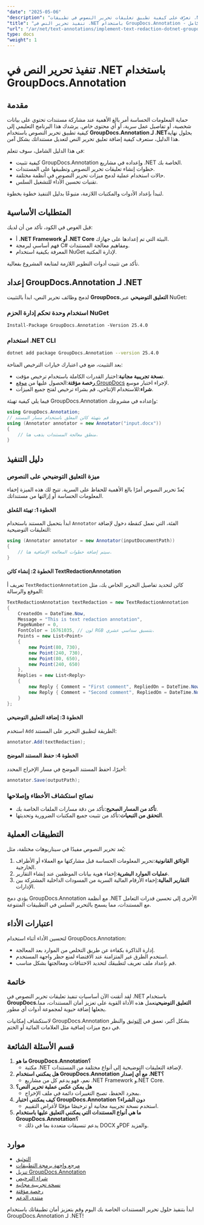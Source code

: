 ```yaml
---
"date": "2025-05-06"
"description": "تعرّف على كيفية تطبيق تعليقات تحرير النصوص في تطبيقات .NET باستخدام GroupDocs.Annotation. وفّر الحماية للمعلومات الحساسة بسهولة."
"title": "تنفيذ تحرير النص في .NET باستخدام GroupDocs.Annotation - دليل كامل"
"url": "/ar/net/text-annotations/implement-text-redaction-dotnet-groupdocs-annotation/"
type: docs
"weight": 1
---
```


# تنفيذ تحرير النص في .NET باستخدام GroupDocs.Annotation

## مقدمة

حماية المعلومات الحساسة أمر بالغ الأهمية عند مشاركة مستندات تحتوي على بيانات شخصية، أو تفاصيل عمل سرية، أو أي محتوى خاص. يرشدك هذا البرنامج التعليمي إلى كيفية تطبيق تحرير النصوص باستخدام **GroupDocs.Annotation لـ .NET**بحلول نهاية هذا الدليل، ستعرف كيفية إضافة تعليق تحرير النص لتعديل مستنداتك بشكل آمن.

في هذا الدليل الشامل، سوف تتعلم:
- كيفية تثبيت GroupDocs.Annotation وإعداده في مشاريع .NET الخاصة بك.
- خطوات إنشاء تعليقات تحرير النصوص وتطبيقها على المستندات.
- حالات استخدام عملية لدمج ميزات تحرير النصوص في أنظمة مختلفة.
- تقنيات تحسين الأداء للتشغيل السلس.

لنبدأ بإعداد الأدوات والمكتبات اللازمة، متبوعًا بدليل التنفيذ خطوة بخطوة.

## المتطلبات الأساسية

قبل الغوص في الكود، تأكد من أن لديك:
- أ **.NET Framework أو .NET Core** البيئة التي تم إعدادها على جهازك.
- فهم أساسي لبرمجة C# ومفاهيم معالجة المستندات.
- المعرفة بكيفية استخدام NuGet لإدارة المكتبة.

تأكد من تثبيت أدوات التطوير اللازمة لمتابعة المشروع بفعالية.

## إعداد GroupDocs.Annotation لـ .NET

لدمج وظائف تحرير النص، ابدأ بالتثبيت **GroupDocs.التعليق التوضيحي** عبر NuGet:

### استخدام وحدة تحكم إدارة الحزم NuGet
```shell
Install-Package GroupDocs.Annotation -Version 25.4.0
```

### استخدام .NET CLI
```bash
dotnet add package GroupDocs.Annotation --version 25.4.0
```

بعد التثبيت، ضع في اعتبارك خيارات الترخيص المتاحة: 
- **نسخة تجريبية مجانية**:اختبار القدرات الكاملة باستخدام ترخيص مؤقت.
- **رخصة مؤقتة**:الحصول عليها من [موقع GroupDocs](https://purchase.groupdocs.com/temporary-license/) لإجراء اختبار موسع.
- **شراء**:للاستخدام الإنتاجي، قم بشراء ترخيص لفتح جميع الميزات.

فيما يلي كيفية تهيئة GroupDocs.Annotation وإعداده في مشروعك:
```csharp
using GroupDocs.Annotation;
// قم بتهيئة كائن المعلق باستخدام مسار المستند
using (Annotator annotator = new Annotator("input.docx"))
{
    // منطق معالجة المستندات يذهب هنا.
}
```

## دليل التنفيذ

### ميزة التعليق التوضيحي على النصوص

يُعدّ تحرير النصوص أمرًا بالغ الأهمية للحفاظ على السرية. تتيح لك هذه الميزة إخفاء المعلومات الحساسة أو إزالتها من مستنداتك.

#### الخطوة 1: تهيئة المُعلق
ابدأ بتحميل المستند باستخدام `Annotator` الفئة، التي تعمل كنقطة دخول لإضافة التعليقات التوضيحية:
```csharp
using (Annotator annotator = new Annotator(inputDocumentPath))
{
    // سيتم إضافة خطوات المعالجة الإضافية هنا.
}
```

#### الخطوة 2: إنشاء كائن TextRedactionAnnotation
تعريف أ `TextRedactionAnnotation` كائن لتحديد تفاصيل التحرير الخاص بك، مثل الموقع والرسالة:
```csharp
TextRedactionAnnotation textRedaction = new TextRedactionAnnotation
{
    CreatedOn = DateTime.Now,
    Message = "This is text redaction annotation",
    PageNumber = 0,
    FontColor = 16761035, // لون RGB بتنسيق سداسي عشري.
    Points = new List<Point>
    {
        new Point(80, 730),
        new Point(240, 730),
        new Point(80, 650),
        new Point(240, 650)
    },
    Replies = new List<Reply>
    {
        new Reply { Comment = "First comment", RepliedOn = DateTime.Now },
        new Reply { Comment = "Second comment", RepliedOn = DateTime.Now }
    }
};
```

#### الخطوة 3: إضافة التعليق التوضيحي
استخدم `Add` الطريقة لتطبيق التحرير على المستند:
```csharp
annotator.Add(textRedaction);
```

#### الخطوة 4: حفظ المستند الموضح
أخيرًا، احفظ المستند الموضح في مسار الإخراج المحدد:
```csharp
annotator.Save(outputPath);
```

### نصائح استكشاف الأخطاء وإصلاحها
- **تأكد من المسار الصحيح**:تأكد من دقة مسارات الملفات الخاصة بك.
- **التحقق من التبعيات**:تأكد من تثبيت جميع المكتبات الضرورية وتحديثها.

## التطبيقات العملية

يُعد تحرير النصوص مفيدًا في سيناريوهات مختلفة، مثل:
1. **الوثائق القانونية**:تحرير المعلومات الحساسة قبل مشاركتها مع العملاء أو الأطراف الخارجية.
2. **عمليات الموارد البشرية**:إخفاء هوية بيانات الموظفين عند إنشاء التقارير.
3. **التقارير المالية**:إخفاء الأرقام المالية السرية من المسودات الداخلية المشتركة بين الإدارات.

يؤدي دمج GroupDocs.Annotation مع أنظمة .NET الأخرى إلى تحسين قدرات التعامل مع المستندات، مما يسمح بالتحرير السلس في التطبيقات المتنوعة.

## اعتبارات الأداء

لتحسين الأداء أثناء استخدام GroupDocs.Annotation:
- إدارة الذاكرة بكفاءة عن طريق التخلص من الموارد بعد المعالجة.
- استخدم الطرق غير المتزامنة عند الاقتضاء لمنع حظر واجهة المستخدم.
- قم بإعداد ملف تعريف لتطبيقك لتحديد الاختناقات ومعالجتها بشكل مناسب.

## خاتمة

لقد أتقنت الآن أساسيات تنفيذ تعليقات تحرير النصوص في .NET باستخدام **GroupDocs.التعليق التوضيحي**تعمل هذه الأداة القوية على تعزيز أمان المستندات، مما يجعلها إضافة حيوية لمجموعة أدوات أي مطور. 

لاستكشاف إمكانيات GroupDocs.Annotation بشكل أكبر، تعمق في [التوثيق](https://docs.groupdocs.com/annotation/net/) والنظر في دمج ميزات إضافية مثل العلامات المائية أو الختم.

## قسم الأسئلة الشائعة

1. **ما هو GroupDocs.Annotation؟**
   - مكتبة .NET لإضافة التعليقات التوضيحية إلى أنواع مختلفة من المستندات.
2. **هل يمكنني استخدام GroupDocs.Annotation مع أي إصدار .NET؟**
   - نعم، فهو يدعم كل من مشاريع .NET Framework و.NET Core.
3. **هل يمكن عكس عملية تحرير النص؟**
   - بمجرد الحفظ، تصبح التغييرات دائمة في ملف الإخراج.
4. **كيف يمكنني اختبار GroupDocs.Annotation دون الشراء؟**
   - استخدم نسخة تجريبية مجانية أو ترخيصًا مؤقتًا لأغراض التقييم.
5. **ما هي أنواع المستندات التي يمكنني التعليق عليها باستخدام GroupDocs.Annotation؟**
   - يدعم تنسيقات متعددة بما في ذلك DOCX وPDF والمزيد.

## موارد
- [التوثيق](https://docs.groupdocs.com/annotation/net/)
- [مرجع واجهة برمجة التطبيقات](https://reference.groupdocs.com/annotation/net/)
- [تنزيل GroupDocs.Annotation](https://releases.groupdocs.com/annotation/net/)
- [شراء الترخيص](https://purchase.groupdocs.com/buy)
- [نسخة تجريبية مجانية](https://releases.groupdocs.com/annotation/net/)
- [رخصة مؤقتة](https://purchase.groupdocs.com/temporary-license/)
- [منتدى الدعم](https://forum.groupdocs.com/c/annotation/)

ابدأ بتنفيذ حلول تحرير المستندات الخاصة بك اليوم وقم بتعزيز أمان تطبيقاتك باستخدام GroupDocs.Annotation لـ .NET!